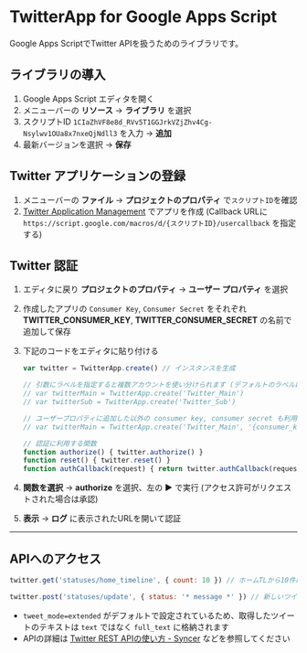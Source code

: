 TwitterApp for Google Apps Script
====

Google Apps ScriptでTwitter APIを扱うためのライブラリです。


## ライブラリの導入
1. Google Apps Script エディタを開く
1. メニューバーの **リソース** -> **ライブラリ** を選択
1. スクリプトID `1CIaZhVF8e8d_RVv5T1GGJrkVZjZhv4Cg-Nsylwv1OUa8x7nxeQjNdll3` を入力 -> **追加**
1. 最新バージョンを選択 -> **保存**


## Twitter アプリケーションの登録
1. メニューバーの **ファイル** -> **プロジェクトのプロパティ** で`スクリプトID`を確認
1. [Twitter Application Management](https://apps.twitter.com/app/14476240/keys) でアプリを作成 (Callback URLに `https://script.google.com/macros/d/{スクリプトID}/usercallback` を指定する)


## Twitter 認証
1. エディタに戻り **プロジェクトのプロパティ** -> **ユーザー プロパティ** を選択
1. 作成したアプリの `Consumer Key`, `Consumer Secret` をそれぞれ **TWITTER_CONSUMER_KEY**, **TWITTER_CONSUMER_SECRET** の名前で追加して保存

1. 下記のコードをエディタに貼り付ける
    ```js
    var twitter = TwitterApp.create() // インスタンスを生成

    // 引数にラベルを指定すると複数アカウントを使い分けられます (デフォルトのラベルは 'Twitter')
    // var twitterMain = TwitterApp.create('Twitter_Main')
    // var twitterSub = TwitterApp.create('Twitter_Sub')

    // ユーザープロパティに追加した以外の consumer key, consumer secret も利用できます
    // var twitterMain = TwitterApp.create('Twitter_Main', '{consumer_key}', '{consumer_secret}')

    // 認証に利用する関数
    function authorize() { twitter.authorize() }
    function reset() { twitter.reset() }
    function authCallback(request) { return twitter.authCallback(request) }
    ```

1. **関数を選択** -> **authorize** を選択、左の **▶** で実行 (アクセス許可がリクエストされた場合は承認)
1. **表示** -> **ログ** に表示されたURLを開いて認証


----


## APIへのアクセス

```js
twitter.get('statuses/home_timeline', { count: 10 }) // ホームTLから10件取得する

twitter.post('statuses/update', { status: '* message *' }) // 新しいツイートを投稿する
```

* `tweet_mode=extended` がデフォルトで設定されているため、取得したツイートのテキストは `text` ではなく `full_text` に格納されます
* APIの詳細は [Twitter REST APIの使い方 - Syncer](https://syncer.jp/Web/API/Twitter/REST_API/) などを参照してください
